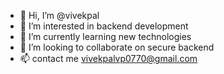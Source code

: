 - 👋 Hi, I’m @vivekpal
- 👀 I’m interested in backend development
- 🌱 I’m currently learning new technologies
- 💞️ I’m looking to collaborate on secure backend
- 📫 contact me vivekpalvp0770@gmail.com

